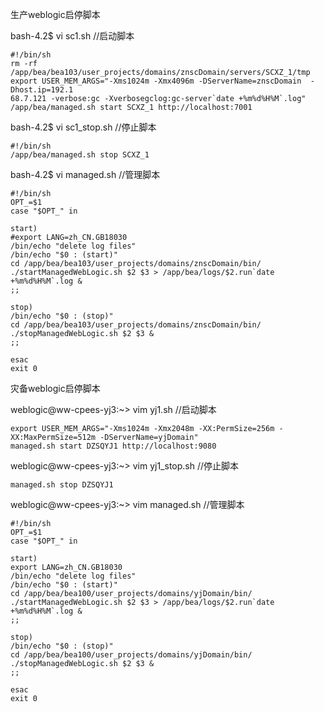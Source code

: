 生产weblogic启停脚本

bash-4.2$  vi sc1.sh     //启动脚本

```
#!/bin/sh
rm -rf /app/bea/bea103/user_projects/domains/znscDomain/servers/SCXZ_1/tmp
export USER_MEM_ARGS="-Xms1024m -Xmx4096m -DServerName=znscDomain  -Dhost.ip=192.1
68.7.121 -verbose:gc -Xverbosegclog:gc-server`date +%m%d%H%M`.log"
/app/bea/managed.sh start SCXZ_1 http://localhost:7001
```

bash-4.2$ vi sc1_stop.sh           //停止脚本

```
#!/bin/sh
/app/bea/managed.sh stop SCXZ_1
```

bash-4.2$ vi managed.sh                   //管理脚本

```
#!/bin/sh
OPT_=$1
case "$OPT_" in

start)
#export LANG=zh_CN.GB18030
/bin/echo "delete log files"
/bin/echo "$0 : (start)"
cd /app/bea/bea103/user_projects/domains/znscDomain/bin/
./startManagedWebLogic.sh $2 $3 > /app/bea/logs/$2.run`date +%m%d%H%M`.log &
;;

stop)
/bin/echo "$0 : (stop)"
cd /app/bea/bea103/user_projects/domains/znscDomain/bin/
./stopManagedWebLogic.sh $2 $3 &
;;

esac
exit 0
```

灾备weblogic启停脚本

weblogic@ww-cpees-yj3:~> vim yj1.sh             //启动脚本

```
export USER_MEM_ARGS="-Xms1024m -Xmx2048m -XX:PermSize=256m -XX:MaxPermSize=512m -DServerName=yjDomain"
managed.sh start DZSQYJ1 http://localhost:9080
```

weblogic@ww-cpees-yj3:~> vim yj1_stop.sh                 //停止脚本

```
managed.sh stop DZSQYJ1
```

weblogic@ww-cpees-yj3:~> vim managed.sh                       //管理脚本

```
#!/bin/sh
OPT_=$1
case "$OPT_" in

start)
export LANG=zh_CN.GB18030
/bin/echo "delete log files"
/bin/echo "$0 : (start)"
cd /app/bea/bea100/user_projects/domains/yjDomain/bin/
./startManagedWebLogic.sh $2 $3 > /app/bea/logs/$2.run`date +%m%d%H%M`.log &
;;

stop)
/bin/echo "$0 : (stop)"
cd /app/bea/bea100/user_projects/domains/yjDomain/bin/
./stopManagedWebLogic.sh $2 $3 &
;;

esac
exit 0
```

